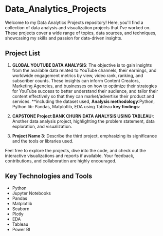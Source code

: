 # Data_Analytics_Projects
Welcome to my Data Analytics Projects repository! Here, you'll find a collection of data analysis and visualization projects that I've worked on. These projects cover a wide range of topics, data sources, and techniques, showcasing my skills and passion for data-driven insights.


## Project List

1. **GLOBAL YOUTUBE DATA ANALYSIS**: The objective is to gain insights from the available data related to YouTube channels, their earnings, and worldwide engagement metrics by view, video rank, ranking, and subscriber counts. These insights can inform Content Creators, Marketing Agencies, and businesses on how to optimize their strategies for YouTube success to better understand their audience, and tailor their content effectively so that they can market/advertise their product and services.
**including the dataset used,
**Analysis methodology**:Python, Python lib: Pandas, Matplotlib, EDA using Tableau
**key findings**:

5. **CAPSTONE Project BANK CHURN DATA ANALYSIS USING TABLEAU:**: Another data analysis project, highlighting the problem statement, data exploration, and visualization.

6. **Project Name 3**: Describe the third project, emphasizing its significance and the tools or libraries used.

Feel free to explore the projects, dive into the code, and check out the interactive visualizations and reports if available. Your feedback, contributions, and collaboration are highly encouraged.

## Key Technologies and Tools
- Python
- Jupyter Notebooks
- Pandas
- Matplotlib
- Seaborn
- Plotly
- EDA
- Tableau
- Power BI
